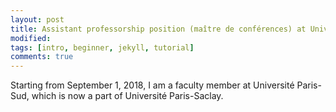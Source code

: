```yaml
---
layout: post
title: Assistant professorship position (maître de conférences) at Université Paris-Sud/Paris-Saclay
modified:
tags: [intro, beginner, jekyll, tutorial]
comments: true
---
```



Starting from September 1, 2018, I am a faculty member at Université Paris-Sud, which is now a part of Université Paris-Saclay.
